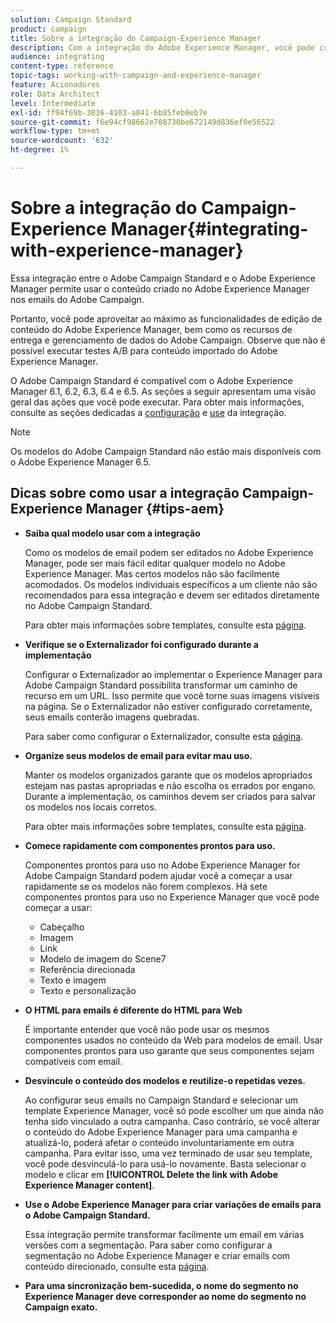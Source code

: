 ```yaml
---
solution: Campaign Standard
product: campaign
title: Sobre a integração do Campaign-Experience Manager
description: Com a integração do Adobe Experience Manager, você pode criar conteúdo diretamente no AEM e usá-lo posteriormente no Adobe Campaign.
audience: integrating
content-type: reference
topic-tags: working-with-campaign-and-experience-manager
feature: Acionadores
role: Data Architect
level: Intermediate
exl-id: ff94f69b-3036-4103-a841-6b85feb0eb7e
source-git-commit: f6e94cf98662e708730be672149d836ef0e56522
workflow-type: tm+mt
source-wordcount: '632'
ht-degree: 1%

---
```


# Sobre a integração do Campaign-Experience Manager{#integrating-with-experience-manager}

Essa integração entre o Adobe Campaign Standard e o Adobe Experience Manager permite usar o conteúdo criado no Adobe Experience Manager nos emails do Adobe Campaign.

Portanto, você pode aproveitar ao máximo as funcionalidades de edição de conteúdo do Adobe Experience Manager, bem como os recursos de entrega e gerenciamento de dados do Adobe Campaign. Observe que não é possível executar testes A/B para conteúdo importado do Adobe Experience Manager.

O Adobe Campaign Standard é compatível com o Adobe Experience Manager 6.1, 6.2, 6.3, 6.4 e 6.5. As seções a seguir apresentam uma visão geral das ações que você pode executar. Para obter mais informações, consulte as seções dedicadas a [configuração](https://experienceleague.adobe.com/docs/experience-manager-65/administering/integration/campaignstandard.html) e [use](https://experienceleague.adobe.com/docs/experience-manager-65/authoring/aem-adobe-campaign/campaign.html) da integração.

>[!NOTE]
>
> Os modelos do Adobe Campaign Standard não estão mais disponíveis com o Adobe Experience Manager 6.5.

## Dicas sobre como usar a integração Campaign-Experience Manager {#tips-aem}

* **Saiba qual modelo usar com a integração**

   Como os modelos de email podem ser editados no Adobe Experience Manager, pode ser mais fácil editar qualquer modelo no Adobe Experience Manager. Mas certos modelos não são facilmente acomodados. Os modelos individuais específicos a um cliente não são recomendados para essa integração e devem ser editados diretamente no Adobe Campaign Standard.

   Para obter mais informações sobre templates, consulte esta [página](https://experienceleague.adobe.com/docs/experience-manager-65/developing/platform/templates/templates.html).

* **Verifique se o Externalizador foi configurado durante a implementação**

   Configurar o Externalizador ao implementar o Experience Manager para Adobe Campaign Standard possibilita transformar um caminho de recurso em um URL. Isso permite que você torne suas imagens visíveis na página. Se o Externalizador não estiver configurado corretamente, seus emails conterão imagens quebradas.

   Para saber como configurar o Externalizador, consulte esta [página](https://experienceleague.adobe.com/docs/experience-manager-65/developing/platform/externalizer.html).

* **Organize seus modelos de email para evitar mau uso.**

   Manter os modelos organizados garante que os modelos apropriados estejam nas pastas apropriadas e não escolha os errados por engano. Durante a implementação, os caminhos devem ser criados para salvar os modelos nos locais corretos.

   Para obter mais informações sobre templates, consulte esta [página](https://experienceleague.adobe.com/docs/experience-manager-65/developing/platform/templates/templates.html#template-availability).

* **Comece rapidamente com componentes prontos para uso.**

   Componentes prontos para uso no Adobe Experience Manager for Adobe Campaign Standard podem ajudar você a começar a usar rapidamente se os modelos não forem complexos.
Há sete componentes prontos para uso no Experience Manager que você pode começar a usar:

   * Cabeçalho
   * Imagem
   * Link
   * Modelo de imagem do Scene7
   * Referência direcionada
   * Texto e imagem
   * Texto e personalização

* **O HTML para emails é diferente do HTML para Web**

   É importante entender que você não pode usar os mesmos componentes usados no conteúdo da Web para modelos de email. Usar componentes prontos para uso garante que seus componentes sejam compatíveis com email.

* **Desvincule o conteúdo dos modelos e reutilize-o repetidas vezes.**

   Ao configurar seus emails no Campaign Standard e selecionar um template Experience Manager, você só pode escolher um que ainda não tenha sido vinculado a outra campanha. Caso contrário, se você alterar o conteúdo do Adobe Experience Manager para uma campanha e atualizá-lo, poderá afetar o conteúdo involuntariamente em outra campanha.
Para evitar isso, uma vez terminado de usar seu template, você pode desvinculá-lo para usá-lo novamente. Basta selecionar o modelo e clicar em **[!UICONTROL Delete the link with Adobe Experience Manager content]**.

* **Use o Adobe Experience Manager para criar variações de emails para o Adobe Campaign Standard.**

   Essa integração permite transformar facilmente um email em várias versões com a segmentação.
Para saber como configurar a segmentação no Adobe Experience Manager e criar emails com conteúdo direcionado, consulte esta [página](https://experienceleague.adobe.com/docs/experience-manager-65/authoring/aem-adobe-campaign/target-adobe-campaign.html#setting-up-segmentation-in-aem).

* **Para uma sincronização bem-sucedida, o nome do segmento no Experience Manager deve corresponder ao nome do segmento no Campaign exato.**
